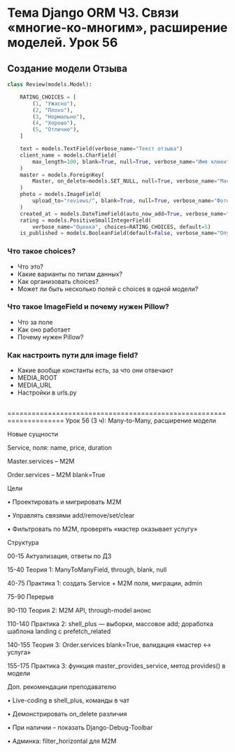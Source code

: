 # Тема Django ORM Ч3. Связи «многие-ко-многим», расширение моделей. Урок 56

## Создание модели Отзыва

```python
class Review(models.Model):

    RATING_CHOICES = [
        (1, "Ужасно"),
        (2, "Плохо"),
        (3, "Нормально"),
        (4, "Хорошо"),
        (5, "Отлично"),
    ]

    text = models.TextField(verbose_name="Текст отзыва")
    client_name = models.CharField(
        max_length=100, blank=True, null=True, verbose_name="Имя клиента"
    )
    master = models.ForeignKey(
        Master, on_delete=models.SET_NULL, null=True, verbose_name="Мастер"
    )
    photo = models.ImageField(
        upload_to="reviews/", blank=True, null=True, verbose_name="Фотография"
    )
    created_at = models.DateTimeField(auto_now_add=True, verbose_name="Дата создания")
    rating = models.PositiveSmallIntegerField(
        verbose_name="Оценка", choices=RATING_CHOICES, default=5)
    is_published = models.BooleanField(default=False, verbose_name="Опубликован")
```

### Что такое choices?

- Что это?
- Какие варианты по типам данных?
- Как организовать choices?
- Может ли быть несколько полей с choices в одной модели?


### Что такое ImageField и почему нужен Pillow?

- Что за поле
- Как оно работает
- Почему нужен Pillow?

### Как настроить пути для image field?

- Какие вообще константы есть, за что они отвечают
- MEDIA_ROOT
- MEDIA_URL
- Настройки в urls.py

## 


====================================================================
Урок 56 (3 ч): Many-to-Many, расширение модели

Новые сущности

Service, поля: name, price, duration

Master.services  – M2M

Order.services   – M2M blank=True

Цели

• Проектировать и мигрировать M2M

• Управлять связями add/remove/set/clear

• Фильтровать по M2M, проверять «мастер оказывает услугу»

Структура

00-15  Актуализация, ответы по ДЗ

15-40  Теория 1: ManyToManyField, through, blank, null

40-75  Практика 1: создать Service + M2M поля, миграции, admin

75-90  Перерыв

90-110 Теория 2: M2M API, through-model анонс

110-140 Практика 2: shell_plus — выборки, массовое add; доработка шаблона landing с prefetch_related

140-155 Теория 3: Order.services blank=True, валидация «мастер ↔ услуга»

155-175 Практика 3: функция master_provides_service, метод provides() в модели


Доп. рекомендации преподавателю

• Live-coding в shell_plus, команды в чат

• Демонстрировать on_delete различия

• При наличии – показать Django-Debug-Toolbar

• Админка: filter_horizontal для M2M



